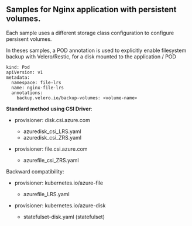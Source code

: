 ## Samples for Nginx application with persistent volumes. 

Each sample uses a different storage class configuration to configure persisent volumes.

In theses samples, a POD annotation is used to explicitly enable filesystem backup with Velero/Restic, for a disk mounted to the application / POD
```
kind: Pod
apiVersion: v1
metadata:
  namespace: file-lrs
  name: nginx-file-lrs
  annotations:
    backup.velero.io/backup-volumes: <volume-name>
```



**Standard method using CSI Driver**:
* provisioner: disk.csi.azure.com
  - azuredisk_csi_LRS.yaml  
  - azuredisk_csi_ZRS.yaml  

* provisioner: file.csi.azure.com
  - azurefile_csi_ZRS.yaml  

Backward compatibility:
* provisioner: kubernetes.io/azure-file
  - azurefile_LRS.yaml  

* provisioner: kubernetes.io/azure-disk
  - statefulset-disk.yaml (statefulset)
